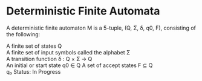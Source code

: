 # Deterministic Finite Automata
A deterministic finite automaton M is a 5-tuple, (Q, Σ, δ, q0, F), consisting of the following:  

A finite set of states Q  
A finite set of input symbols called the alphabet Σ  
A transition function δ : Q × Σ → Q  
An initial or start state q0 ∈ Q
A set of accept states F ⊆ Q  
q₀
Status: In Progress  
